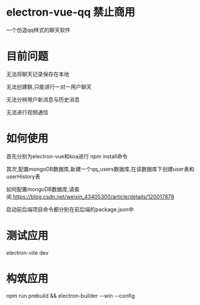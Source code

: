 # electron-vue-qq 禁止商用

一个仿造qq样式的聊天软件

# 目前问题

无法将聊天记录保存在本地

无法创建群,只能进行一对一用户聊天

无法分辨用户新消息与历史消息

无法进行视频通信

# 如何使用

首先分别为electron-vue和koa进行 npm install命令

其次,配置mongoDB数据库,新建一个qq_users数据库,在该数据库下创建user表和userHistory表

如何配置mongoDB数据库,请查阅,https://blog.csdn.net/weixin_43405300/article/details/120017878

启动前后端项目命令都分别在前后端的package.json中

# 测试应用

electron-vite dev

# 构筑应用

npm run prebuild && electron-builder --win --config
